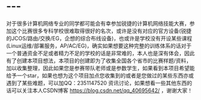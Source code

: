# ---
对于很多计算机网络专业的同学都可能会有幸参加锐捷的计算机网络技能大赛，参加这个比赛很多专科学校很难取得很好的名次，或许是没有对应的官方设备(锐捷的JCOS/路由/交换/EG，企想的综合布线设备)，也或许是学校没有开设某些课程(Linux运维/部署服务，AP/AC/EG)，确实如果想要这种完整的训练体系的话对于一个普通资金不足或者精力不足的学校的话是非常难的，本人也是深有体会，因此有了创建本项目想法，本项目的创建即为了收集全国各个省市的比赛样题/资料，加以收集整理，因此如果您是参赛带队老师或是参数学生，如果看到本项目希望能给予一个star，如果也想为这个项目加点您收集到的或者是您做过的某些东西亦或遇到了某些难题，可以加QQ：2351147520 资讯讨论，如果想看一些其他东西的话可以关注本人CSDN博客 https://blog.csdn.net/qq_40695642/ ，谢谢大家！
